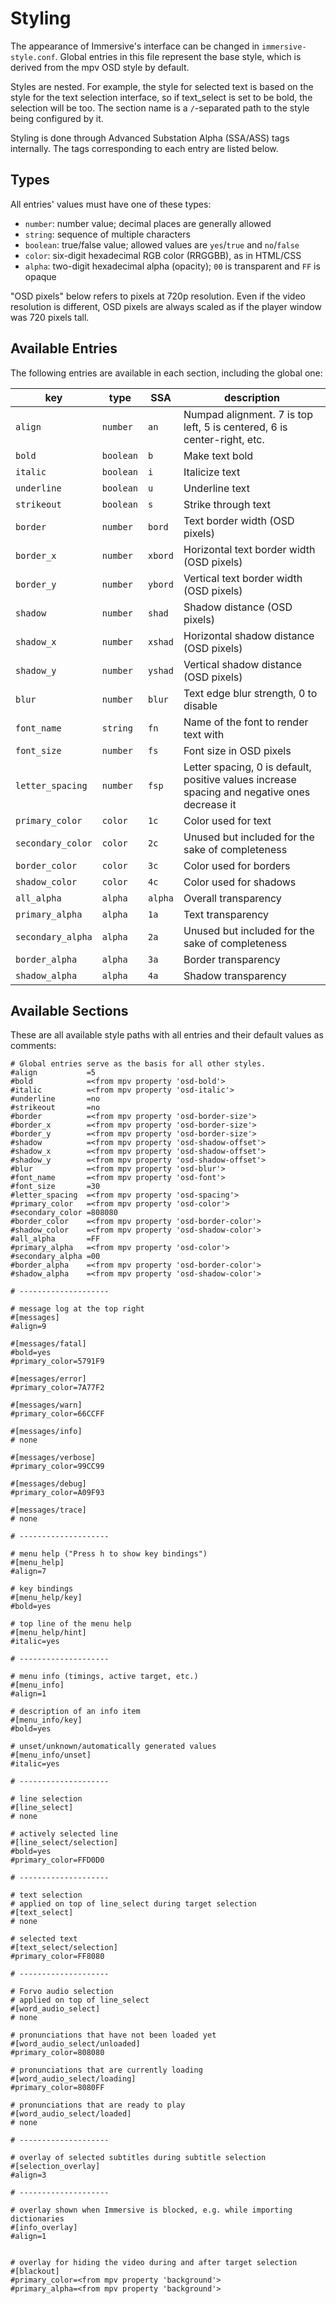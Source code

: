 # Styling

The appearance of Immersive's interface can be changed in `immersive-style.conf`.
Global entries in this file represent the base style, which is derived from the
mpv OSD style by default.

Styles are nested. For example, the style for selected text is based on the
style for the text selection interface, so if text_select is set to be bold,
the selection will be too. The section name is a `/`-separated path to the
style being configured by it.

Styling is done through Advanced Substation Alpha (SSA/ASS) tags internally.
The tags corresponding to each entry are listed below.


## Types

All entries' values must have one of these types:

- `number`: number value; decimal places are generally allowed
- `string`: sequence of multiple characters
- `boolean`: true/false value; allowed values are `yes`/`true` and `no`/`false`
- `color`: six-digit hexadecimal RGB color (RRGGBB), as in HTML/CSS
- `alpha`: two-digit hexadecimal alpha (opacity); `00` is transparent and `FF` is opaque

"OSD pixels" below refers to pixels at 720p resolution. Even if the video
resolution is different, OSD pixels are always scaled as if the player window
was 720 pixels tall.


## Available Entries

The following entries are available in each section, including the global one:

| key               | type      | SSA     | description
| ----------------- | --------- | ------- | ------------------------------------------------------------------------------------------------------------
| `align`           | `number`  | `an`    | Numpad alignment. 7 is top left, 5 is centered, 6 is center-right, etc.
| `bold`            | `boolean` | `b`     | Make text bold
| `italic`          | `boolean` | `i`     | Italicize text
| `underline`       | `boolean` | `u`     | Underline text
| `strikeout`       | `boolean` | `s`     | Strike through text
| `border`          | `number`  | `bord`  | Text border width (OSD pixels)
| `border_x`        | `number`  | `xbord` | Horizontal text border width (OSD pixels)
| `border_y`        | `number`  | `ybord` | Vertical text border width (OSD pixels)
| `shadow`          | `number`  | `shad`  | Shadow distance (OSD pixels)
| `shadow_x`        | `number`  | `xshad` | Horizontal shadow distance (OSD pixels)
| `shadow_y`        | `number`  | `yshad` | Vertical shadow distance (OSD pixels)
| `blur`            | `number`  | `blur`  | Text edge blur strength, 0 to disable
| `font_name`       | `string`  | `fn`    | Name of the font to render text with
| `font_size`       | `number`  | `fs`    | Font size in OSD pixels
| `letter_spacing`  | `number`  | `fsp`   | Letter spacing, 0 is default, positive values increase spacing and negative ones decrease it
| `primary_color`   | `color`   | `1c`    | Color used for text
| `secondary_color` | `color`   | `2c`    | Unused but included for the sake of completeness
| `border_color`    | `color`   | `3c`    | Color used for borders
| `shadow_color`    | `color`   | `4c`    | Color used for shadows
| `all_alpha`       | `alpha`   | `alpha` | Overall transparency
| `primary_alpha`   | `alpha`   | `1a`    | Text transparency
| `secondary_alpha` | `alpha`   | `2a`    | Unused but included for the sake of completeness
| `border_alpha`    | `alpha`   | `3a`    | Border transparency
| `shadow_alpha`    | `alpha`   | `4a`    | Shadow transparency


## Available Sections

These are all available style paths with all entries and their default values
as comments:

```
# Global entries serve as the basis for all other styles.
#align           =5
#bold            =<from mpv property 'osd-bold'>
#italic          =<from mpv property 'osd-italic'>
#underline       =no
#strikeout       =no
#border          =<from mpv property 'osd-border-size'>
#border_x        =<from mpv property 'osd-border-size'>
#border_y        =<from mpv property 'osd-border-size'>
#shadow          =<from mpv property 'osd-shadow-offset'>
#shadow_x        =<from mpv property 'osd-shadow-offset'>
#shadow_y        =<from mpv property 'osd-shadow-offset'>
#blur            =<from mpv property 'osd-blur'>
#font_name       =<from mpv property 'osd-font'>
#font_size       =30
#letter_spacing  =<from mpv property 'osd-spacing'>
#primary_color   =<from mpv property 'osd-color'>
#secondary_color =808080
#border_color    =<from mpv property 'osd-border-color'>
#shadow_color    =<from mpv property 'osd-shadow-color'>
#all_alpha       =FF
#primary_alpha   =<from mpv property 'osd-color'>
#secondary_alpha =00
#border_alpha    =<from mpv property 'osd-border-color'>
#shadow_alpha    =<from mpv property 'osd-shadow-color'>

# --------------------

# message log at the top right
#[messages]
#align=9

#[messages/fatal]
#bold=yes
#primary_color=5791F9

#[messages/error]
#primary_color=7A77F2

#[messages/warn]
#primary_color=66CCFF

#[messages/info]
# none

#[messages/verbose]
#primary_color=99CC99

#[messages/debug]
#primary_color=A09F93

#[messages/trace]
# none

# --------------------

# menu help ("Press h to show key bindings")
#[menu_help]
#align=7

# key bindings
#[menu_help/key]
#bold=yes

# top line of the menu help
#[menu_help/hint]
#italic=yes

# --------------------

# menu info (timings, active target, etc.)
#[menu_info]
#align=1

# description of an info item
#[menu_info/key]
#bold=yes

# unset/unknown/automatically generated values
#[menu_info/unset]
#italic=yes

# --------------------

# line selection
#[line_select]
# none

# actively selected line
#[line_select/selection]
#bold=yes
#primary_color=FFD0D0

# --------------------

# text selection
# applied on top of line_select during target selection
#[text_select]
# none

# selected text
#[text_select/selection]
#primary_color=FF8080

# --------------------

# Forvo audio selection
# applied on top of line_select
#[word_audio_select]
# none

# pronunciations that have not been loaded yet
#[word_audio_select/unloaded]
#primary_color=808080

# pronunciations that are currently loading
#[word_audio_select/loading]
#primary_color=8080FF

# pronunciations that are ready to play
#[word_audio_select/loaded]
# none

# --------------------

# overlay of selected subtitles during subtitle selection
#[selection_overlay]
#align=3

# --------------------

# overlay shown when Immersive is blocked, e.g. while importing dictionaries
#[info_overlay]
#align=1


# overlay for hiding the video during and after target selection
#[blackout]
#primary_color=<from mpv property 'background'>
#primary_alpha=<from mpv property 'background'>
```
